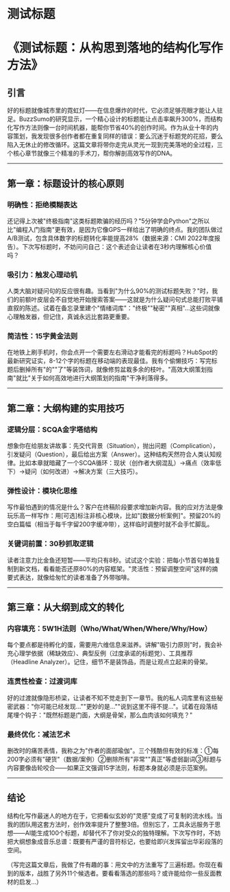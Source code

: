 # 测试标题

# 《测试标题：从构思到落地的结构化写作方法》  

## 引言  

好的标题就像城市里的霓虹灯——在信息爆炸的时代，它必须足够亮眼才能让人驻足。BuzzSumo的研究显示，一个精心设计的标题能让点击率飙升300%，而结构化写作方法则像一台时间机器，能帮你节省40%的创作时间。作为从业十年的内容策划，我发现很多创作者都在重复同样的错误：要么沉迷于标题党的花招，要么陷入无休止的修改循环。这篇文章将带你走完从灵光一现到完美落地的全过程，三个核心章节就像三个精准的手术刀，帮你解剖高效写作的DNA。  

***  

## 第一章：标题设计的核心原则  

### **明确性：拒绝模糊表达**  
还记得上次被"终极指南"这类标题欺骗的经历吗？"5分钟学会Python"之所以比"编程入门指南"更有效，是因为它像GPS一样给出了明确的终点。我的团队做过A/B测试，包含具体数字的标题转化率能提高28%（数据来源：CMI 2022年度报告）。下次写标题时，不妨问问自己：这个表述会让读者在3秒内理解核心价值吗？  

### **吸引力：触发心理动机**  
人类大脑对疑问句的反应很有趣。当看到"为什么90%的测试标题失败？"时，我们的前额叶皮层会不自觉地开始搜索答案——这就是为什么疑问句式总能打败平铺直叙的陈述。试着在备忘录里建个"情绪词库"："终极""秘密""真相"...这些词就像心理触发器，但记住，真诚永远比套路更重要。  

### **简洁性：15字黄金法则**  
在地铁上刷手机时，你会点开一个需要左右滑动才能看完的标题吗？HubSpot的最新研究证实，8-12个字的标题在移动端的表现最佳。我有个偷懒技巧：写完标题后删掉所有"的""了"等装饰词，就像修剪盆栽多余的枝叶。"高效大纲策划指南"就比"关于如何高效地进行大纲策划的指南"干净利落得多。  

***  

## 第二章：大纲构建的实用技巧  

### **逻辑分层：SCQA金字塔结构**  
想象你在给朋友讲故事：先交代背景（Situation），抛出问题（Complication），引发疑问（Question），最后给出方案（Answer）。这种结构天然符合人类认知规律。比如本章就暗藏了一个SCQA循环：现状（创作者大纲混乱）→痛点（效率低下）→疑问（如何改进）→解决方案（三大技巧）。  

### **弹性设计：模块化思维**  
写作最怕遇到的情况是什么？客户在终稿阶段要求增加新内容。我的应对方法是像玩乐高一样写作：用[可选]标注非核心模块，比如"[数据分析案例]"。预留20%的空白篇幅（相当于每千字留200字缓冲带），这样临时调整时就不会手忙脚乱。  

### **关键词前置：30秒抓取逻辑**  
读者注意力比金鱼还短暂——平均只有8秒。试试这个实验：把每小节首句单独复制到新文档，看看能否还原80%的内容框架。"灵活性：预留调整空间"这样的摘要式表达，就像给匆忙的读者准备了外带咖啡。  

***  

## 第三章：从大纲到成文的转化  

### **内容填充：5W1H法则（Who/What/When/Where/Why/How）**  
每个要点都是待孵化的蛋，需要用六维信息来滋养。讲解"吸引力原则"时，我会补充心理学依据（稀缺效应）、典型反例（过度承诺的标题党）、工具推荐（Headline Analyzer）。记住，细节不是装饰品，而是让观点立起来的骨架。  

### **连贯性检查：过渡词库**  
好的过渡就像隐形桥梁，让读者不知不觉走到下一章节。我的私人词库里有这些秘密武器："你可能已经发现...""更妙的是...""说到这里不得不提..."。试着在段落结尾埋个钩子："既然标题是门面，大纲是骨架，那么血肉该如何填充？"  

### **最终优化：减法艺术**  
删改时的痛苦表情，我称之为"作者的面部瑜伽"。三个残酷但有效的标准：①每200字必须有"硬货"（数据/案例）②删除所有"非常""真正"等虚弱副词③标题与内容要像齿轮咬合——如果正文强调15字法则，标题本身就必须是示范案例。  

***  

## 结论  

结构化写作最迷人的地方在于，它把看似玄妙的"灵感"变成了可复制的流水线。当我的团队用这套方法时，创作效率提升了整整3倍。但别忘了，工具永远服务于思想——AI能生成100个标题，却替代不了你对受众的独特理解。下次写作时，不妨把大纲想象成音乐总谱：既要有严谨的音符标记，也要给即兴发挥留出华彩段落的空间。  

（写完这篇文章后，我做了件有趣的事：用文中的方法重写了三遍标题。你现在看到的版本，战胜了另外11个候选者。要看看落选的那些吗？或许能给你一些反面教材的启发...）